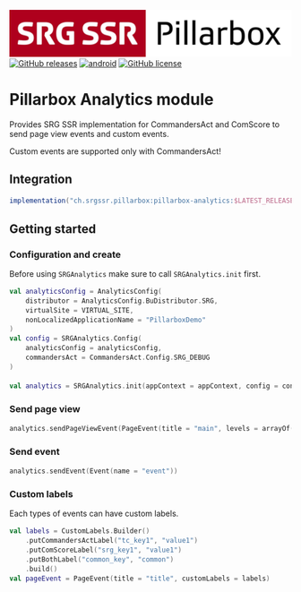 [![Pillarbox logo](https://github.com/SRGSSR/pillarbox-apple/blob/main/docs/README-images/logo.jpg)](https://github.com/SRGSSR/pillarbox-android)
[![GitHub releases](https://img.shields.io/github/v/release/SRGSSR/pillarbox-android)](https://github.com/SRGSSR/pillarbox-android/releases)
[![android](https://img.shields.io/badge/android-21+-green)](https://github.com/SRGSSR/pillarbox-android)
[![GitHub license](https://img.shields.io/github/license/SRGSSR/pillarbox-android)](https://github.com/SRGSSR/pillarbox-android/blob/main/LICENSE)

# Pillarbox Analytics module

Provides SRG SSR implementation for CommandersAct and ComScore to send page view events and custom events.

Custom events are supported only with CommandersAct!

## Integration

```gradle
implementation("ch.srgssr.pillarbox:pillarbox-analytics:$LATEST_RELEASE_VERSION")
```

## Getting started

### Configuration and create

Before using `SRGAnalytics` make sure to call `SRGAnalytics.init` first.

```kotlin
val analyticsConfig = AnalyticsConfig(
    distributor = AnalyticsConfig.BuDistributor.SRG,
    virtualSite = VIRTUAL_SITE,
    nonLocalizedApplicationName = "PillarboxDemo"
)
val config = SRGAnalytics.Config(
    analyticsConfig = analyticsConfig,
    commandersAct = CommandersAct.Config.SRG_DEBUG
)

val analytics = SRGAnalytics.init(appContext = appContext, config = config)
```

### Send page view

```kotlin
analytics.sendPageViewEvent(PageEvent(title = "main", levels = arrayOf("app", "pillarbox")))
```

### Send event

```kotlin
analytics.sendEvent(Event(name = "event"))
```

### Custom labels

Each types of events can have custom labels.

```kotlin
val labels = CustomLabels.Builder()
    .putCommandersActLabel("tc_key1", "value1")
    .putComScoreLabel("srg_key1", "value1")
    .putBothLabel("common_key", "common")
    .build()
val pageEvent = PageEvent(title = "title", customLabels = labels)
```
